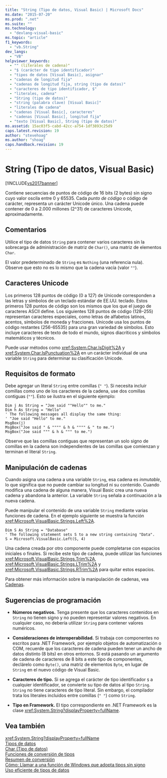 ```yaml
---
title: "String (Tipo de datos, Visual Basic) | Microsoft Docs"
ms.date: "2015-07-20"
ms.prod: ".net"
ms.suite: ""
ms.technology: 
  - "devlang-visual-basic"
ms.topic: "article"
f1_keywords: 
  - "vb.String"
dev_langs: 
  - "VB"
helpviewer_keywords: 
  - "" (literales de cadena)"
  - "$ (carácter de tipo identificador)"
  - "tipos de datos [Visual Basic], asignar"
  - "cadenas de longitud fija"
  - "cadenas de longitud fija, string (tipo de datos)"
  - "caracteres de tipo identificador, $"
  - "literales, cadena"
  - "String (tipo de datos)"
  - "string (palabra clave) [Visual Basic]"
  - "literales de cadena"
  - "cadenas [Visual Basic], caracteres"
  - "cadenas [Visual Basic], longitud fija"
  - "texto [Visual Basic], String (tipo de datos)"
ms.assetid: 15ac03f5-cabd-42cc-a754-1df3893c25d9
caps.latest.revision: 19
author: "stevehoag"
ms.author: "shoag"
caps.handback.revision: 19
---
```

# String (Tipo de datos, Visual Basic)
[!INCLUDE[vs2017banner](../../../visual-basic/developing-apps/includes/vs2017banner.md)]

Contiene secuencias de puntos de código de 16 bits \(2 bytes\) sin signo cuyo valor oscila entre 0 y 65535.  Cada *punto de código* o código de carácter, representa un carácter Unicode único.  Una cadena puede contener de 0 a 2.000 millones \(2^31\) de caracteres Unicode, aproximadamente.  
  
## Comentarios  
 Utilice el tipo de datos `String` para contener varios caracteres sin la sobrecarga de administración de matriz de `Char()`, una matriz de elementos `Char`.  
  
 El valor predeterminado de `String` es `Nothing` \(una referencia nula\).  Observe que esto no es lo mismo que la cadena vacía \(valor `""`\).  
  
## Caracteres Unicode  
 Los primeros 128 puntos de código \(0 a 127\) de Unicode corresponden a las letras y símbolos de un teclado estándar de EE.UU.  teclado.  Estos primeros 128 puntos de código son los mismos que los que el juego de caracteres ASCII define.  Los siguientes 128 puntos de código \(128–255\) representan caracteres especiales, como letras de alfabetos latinos, acentos, símbolos de moneda y fracciones.  Unicode usa los puntos de código restantes \(256\-65535\) para una gran variedad de símbolos.  Esto incluye caracteres de texto de todo el mundo, signos diacríticos y símbolos matemáticos y técnicos.  
  
 Puede usar métodos como <xref:System.Char.IsDigit%2A> y <xref:System.Char.IsPunctuation%2A> en un carácter individual de una variable `String` para determinar su clasificación Unicode.  
  
## Requisitos de formato  
 Debe agregar un literal `String` entre comillas \(`" "`\).   Si necesita incluir comillas como uno de los caracteres de la cadena, use dos comillas contiguas \(`""`\).  Esto se ilustra en el siguiente ejemplo:  
  
```  
Dim j As String = "Joe said ""Hello"" to me."  
Dim h As String = "Hello"  
' The following messages all display the same thing:  
' "Joe said "Hello" to me."  
MsgBox(j)  
MsgBox("Joe said " & """" & h & """" & " to me.")  
MsgBox("Joe said """ & h & """ to me.")  
```  
  
 Observe que las comillas contiguas que representan un solo signo de comillas en la cadena son independientes de las comillas que comienzan y terminan el literal `String`.  
  
## Manipulación de cadenas  
 Cuando asigna una cadena a una variable `String`, esa cadena es *inmutable*, lo que significa que no puede cambiar su longitud ni su contenido.  Cuando modifica una cadena de alguna manera, Visual Basic crea una nueva cadena y abandona la anterior.  La variable `String` señala a continuación a la nueva cadena.  
  
 Puede manipular el contenido de una variable `String` mediante varias funciones de cadena.  En el ejemplo siguiente se muestra la función <xref:Microsoft.VisualBasic.Strings.Left%2A>.  
  
```  
Dim S As String = "Database"  
' The following statement sets S to a new string containing "Data".  
S = Microsoft.VisualBasic.Left(S, 4)  
```  
  
 Una cadena creada por otro componente puede completarse con espacios iniciales o finales.  Si recibe este tipo de cadena, puede utilizar las funciones <xref:Microsoft.VisualBasic.Strings.Trim%2A>, <xref:Microsoft.VisualBasic.Strings.LTrim%2A> y <xref:Microsoft.VisualBasic.Strings.RTrim%2A> para quitar estos espacios.  
  
 Para obtener más información sobre la manipulación de cadenas, vea [Cadenas](../../../visual-basic/programming-guide/language-features/strings/index.md).  
  
## Sugerencias de programación  
  
-   **Números negativos.** Tenga presente que los caracteres contenidos en `String` no tienen signo y no pueden representar valores negativos.  En cualquier caso, no debería utilizar `String` para contener valores numéricos.  
  
-   **Consideraciones de interoperabilidad.** Si trabaja con componentes no escritos para .NET Framework, por ejemplo objetos de automatización o COM, recuerde que los caracteres de cadena pueden tener un ancho de datos distinto \(8 bits\) en otros entornos.  Si está pasando un argumento de cadena de caracteres de 8 bits a este tipo de componentes, declárelo como `Byte()`, una matriz de elementos `Byte`, en lugar de `String` en el nuevo código de Visual Basic.  
  
-   **Caracteres de tipo.** Si se agrega el carácter de tipo identificador `$` a cualquier identificador, se convierte su tipo de datos al tipo `String`.  `String` no tiene caracteres de tipo literal.  Sin embargo, el compilador trata los literales incluidos entre comillas \(`" "`\) como `String`.  
  
-   **Tipo en Framework.** El tipo correspondiente en .NET Framework es la clase <xref:System.String?displayProperty=fullName>.  
  
## Vea también  
 <xref:System.String?displayProperty=fullName>   
 [Tipos de datos](../../../visual-basic/language-reference/data-types/data-type-summary.md)   
 [Char \(Tipo de datos\)](../../../visual-basic/language-reference/data-types/char-data-type.md)   
 [Funciones de conversión de tipos](../../../visual-basic/language-reference/functions/type-conversion-functions.md)   
 [Resumen de conversión](../../../visual-basic/language-reference/keywords/conversion-summary.md)   
 [Cómo: Llamar a una función de Windows que adopta tipos sin signo](../../../visual-basic/programming-guide/com-interop/how-to-call-a-windows-function-that-takes-unsigned-types.md)   
 [Uso eficiente de tipos de datos](../../../visual-basic/programming-guide/language-features/data-types/efficient-use-of-data-types.md)